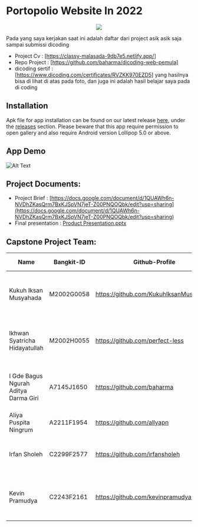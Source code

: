 # Portopolio Website In 2022

<p align="center">
  <img src="https://github.com/baharma/Portopolio_2022_web/blob/main/portopolio.PNG">
</p>

Pada yang saya kerjakan saat ini adalah daftar  dari project asik asik saja sampai submissi dicoding

- Project Cv        : [https://classy-malasada-9db7e5.netlify.app/]
- Repo Project      : [https://github.com/baharma/dicoding-web-pemula]
- dicoding sertif   : [https://www.dicoding.com/certificates/RVZKK970EZD5]
yang hasilnya bisa di lihat di atas pada foto, dan juga ini adalah hasil belajar saya pada di coding

## Installation
Apk file for app installation can be found on our latest release [here](https://github.com/perfect-less/KemanaKita/releases/latest), under the [releases](https://github.com/perfect-less/KemanaKita/releases) section. Please beware that this app require permission to open gallery and also require Android version Lollipop 5.0 or above.

## App Demo
![Alt Text](https://github.com/perfect-less/KemanaKita/blob/main/app_demo.gif)

## Project Documents:
- Project Brief : [https://docs.google.com/document/d/1QUAWh6n-NVDhZKasQrm7BxKJSpVN7jeT-Z00PNQOQbk/edit?usp=sharing](https://docs.google.com/document/d/1QUAWh6n-NVDhZKasQrm7BxKJSpVN7jeT-Z00PNQOQbk/edit?usp=sharing)
- Final presentation : [Product Presentation.pptx](https://github.com/perfect-less/KemanaKita/raw/main/Product%20Presentation.pptx)
    

## Capstone Project Team: 
| Name | Bangkit-ID | Github-Profile | Task | Progress On Task |
| ------ | ------ | ------ | ------ | ------ |
| Kukuh Iksan Musyahada  | M2002G0058  | https://github.com/KukuhIksanMusyahada | Collecting Dataset, building the model, improving the model | Done |
| Ikhwan Syatricha Hidayatullah  | M2002H0055  | https://github.com/perfect-less | Improving the model, Build inference module for deployment | Done |
| I Gde Bagus Ngurah Aditya Darma Giri | A7145J1650  | https://github.com/baharma | create RecyclerView home, create upload image and capture Api response | Done |
| Aliya Puspita Ningrum | A2211F1954 | https://github.com/allyapn | Design and improve tools icon | Done |
| Irfan Sholeh | C2299F2577 | https://github.com/irfansholeh | Deploying API using FLASK, Postman API testing | Done |
| Kevin Pramudya  | C2243F2161 | https://github.com/kevinpramudya | Create VM instance, Installing FlaskApp into VM instance | Done |